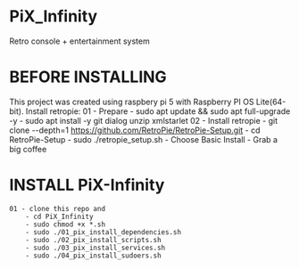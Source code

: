 # PiX_Infinity
Retro console + entertainment system

# BEFORE INSTALLING
This project was created using raspbery pi 5 with Raspberry PI OS Lite(64-bit).
Install retropie:
    01 - Prepare
        - sudo apt update && sudo apt full-upgrade -y
        - sudo apt install -y git dialog unzip xmlstarlet
    02 - Install retropie
        - git clone --depth=1 https://github.com/RetroPie/RetroPie-Setup.git
        - cd RetroPie-Setup
        - sudo ./retropie_setup.sh
                - Choose Basic Install
                - Grab a big coffee

# INSTALL PiX-Infinity
    01 - clone this repo and
        - cd PiX_Infinity
        - sudo chmod +x *.sh
        - sudo ./01_pix_install_dependencies.sh
        - sudo ./02_pix_install_scripts.sh
        - sudo ./03_pix_install_services.sh
        - sudo ./04_pix_install_sudoers.sh
